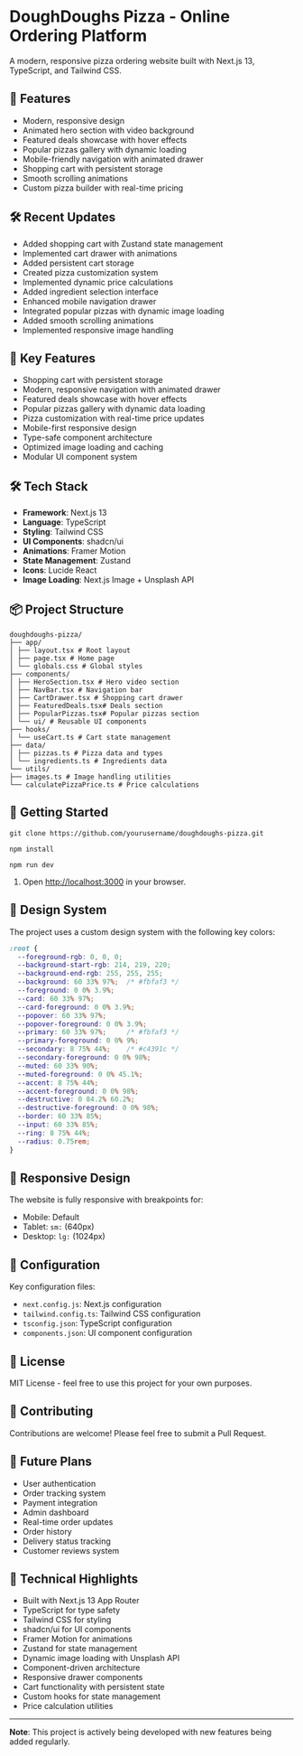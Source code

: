 # DoughDoughs Pizza - Online Ordering Platform

A modern, responsive pizza ordering website built with Next.js 13, TypeScript, and Tailwind CSS.

## 🍕 Features

- Modern, responsive design
- Animated hero section with video background
- Featured deals showcase with hover effects
- Popular pizzas gallery with dynamic loading
- Mobile-friendly navigation with animated drawer
- Shopping cart with persistent storage
- Smooth scrolling animations
- Custom pizza builder with real-time pricing

## 🛠 Recent Updates

- Added shopping cart with Zustand state management
- Implemented cart drawer with animations
- Added persistent cart storage
- Created pizza customization system
- Implemented dynamic price calculations
- Added ingredient selection interface
- Enhanced mobile navigation drawer
- Integrated popular pizzas with dynamic image loading
- Added smooth scrolling animations
- Implemented responsive image handling

## 🎯 Key Features

- Shopping cart with persistent storage
- Modern, responsive navigation with animated drawer
- Featured deals showcase with hover effects
- Popular pizzas gallery with dynamic data loading
- Pizza customization with real-time price updates
- Mobile-first responsive design
- Type-safe component architecture
- Optimized image loading and caching
- Modular UI component system

## 🛠️ Tech Stack

- **Framework**: Next.js 13
- **Language**: TypeScript
- **Styling**: Tailwind CSS
- **UI Components**: shadcn/ui
- **Animations**: Framer Motion
- **State Management**: Zustand
- **Icons**: Lucide React
- **Image Loading**: Next.js Image + Unsplash API

## 📦 Project Structure

```tree
doughdoughs-pizza/
├── app/
│ ├── layout.tsx # Root layout
│ ├── page.tsx # Home page
│ └── globals.css # Global styles
├── components/
│ ├── HeroSection.tsx # Hero video section
│ ├── NavBar.tsx # Navigation bar
│ ├── CartDrawer.tsx # Shopping cart drawer
│ ├── FeaturedDeals.tsx# Deals section
│ ├── PopularPizzas.tsx# Popular pizzas section
│ └── ui/ # Reusable UI components
├── hooks/
│ └── useCart.ts # Cart state management
├── data/
│ ├── pizzas.ts # Pizza data and types
│ └── ingredients.ts # Ingredients data
└── utils/
├── images.ts # Image handling utilities
└── calculatePizzaPrice.ts # Price calculations
```

## 🚀 Getting Started

```shell
git clone https://github.com/yourusername/doughdoughs-pizza.git
```

```shell
npm install
```

```shell
npm run dev
```

1. Open [http://localhost:3000](http://localhost:3000) in your browser.

## 🎨 Design System

The project uses a custom design system with the following key colors:

```css
:root {
  --foreground-rgb: 0, 0, 0;
  --background-start-rgb: 214, 219, 220;
  --background-end-rgb: 255, 255, 255;
  --background: 60 33% 97%;  /* #fbfaf3 */
  --foreground: 0 0% 3.9%;
  --card: 60 33% 97%;
  --card-foreground: 0 0% 3.9%;
  --popover: 60 33% 97%;
  --popover-foreground: 0 0% 3.9%;
  --primary: 60 33% 97%;     /* #fbfaf3 */
  --primary-foreground: 0 0% 9%;
  --secondary: 8 75% 44%;    /* #c4391c */
  --secondary-foreground: 0 0% 98%;
  --muted: 60 33% 90%;
  --muted-foreground: 0 0% 45.1%;
  --accent: 8 75% 44%;
  --accent-foreground: 0 0% 98%;
  --destructive: 0 84.2% 60.2%;
  --destructive-foreground: 0 0% 98%;
  --border: 60 33% 85%;
  --input: 60 33% 85%;
  --ring: 8 75% 44%;
  --radius: 0.75rem;
}
```

## 📱 Responsive Design

The website is fully responsive with breakpoints for:

- Mobile: Default
- Tablet: `sm:` (640px)
- Desktop: `lg:` (1024px)

## 🔧 Configuration

Key configuration files:

- `next.config.js`: Next.js configuration
- `tailwind.config.ts`: Tailwind CSS configuration
- `tsconfig.json`: TypeScript configuration
- `components.json`: UI component configuration

## 📄 License

MIT License - feel free to use this project for your own purposes.

## 🤝 Contributing

Contributions are welcome! Please feel free to submit a Pull Request.

## 🔮 Future Plans

- User authentication
- Order tracking system
- Payment integration
- Admin dashboard
- Real-time order updates
- Order history
- Delivery status tracking
- Customer reviews system

## 🔧 Technical Highlights

- Built with Next.js 13 App Router
- TypeScript for type safety
- Tailwind CSS for styling
- shadcn/ui for UI components
- Framer Motion for animations
- Zustand for state management
- Dynamic image loading with Unsplash API
- Component-driven architecture
- Responsive drawer components
- Cart functionality with persistent state
- Custom hooks for state management
- Price calculation utilities

---

**Note**: This project is actively being developed with new features being added regularly.
